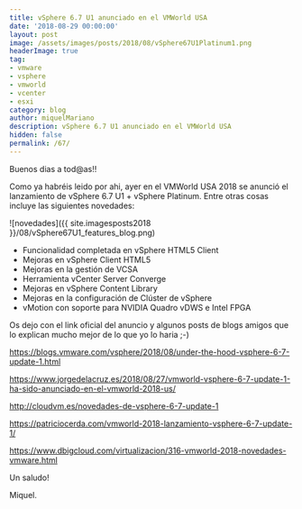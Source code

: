 ```yaml
---
title: vSphere 6.7 U1 anunciado en el VMWorld USA
date: '2018-08-29 00:00:00'
layout: post
image: /assets/images/posts/2018/08/vSphere67U1Platinum1.png
headerImage: true
tag:
- vmware
- vsphere
- vmworld
- vcenter
- esxi
category: blog
author: miquelMariano
description: vSphere 6.7 U1 anunciado en el VMWorld USA
hidden: false
permalink: /67/
---
```


Buenos dias a tod@as!!

Como ya habréis leido por ahi, ayer en el VMWorld USA 2018 se anunció el lanzamiento de vSphere 6.7 U1 + vSphere Platinum. Entre otras cosas incluye las siguientes novedades:

![novedades]({{ site.imagesposts2018 }}/08/vSphere67U1_features_blog.png)

* Funcionalidad completada en vSphere HTML5 Client
* Mejoras en vSphere Client HTML5
* Mejoras en la gestión de VCSA
* Herramienta vCenter Server Converge
* Mejoras en vSphere Content Library
* Mejoras en la configuración de Clúster de vSphere
* vMotion con soporte para NVIDIA Quadro vDWS e Intel FPGA

Os dejo con el link oficial del anuncio y algunos posts de blogs amigos que lo explican mucho mejor de lo que yo lo haria ;-)

https://blogs.vmware.com/vsphere/2018/08/under-the-hood-vsphere-6-7-update-1.html

https://www.jorgedelacruz.es/2018/08/27/vmworld-vsphere-6-7-update-1-ha-sido-anunciado-en-el-vmworld-2018-us/

http://cloudvm.es/novedades-de-vsphere-6-7-update-1

https://patriciocerda.com/vmworld-2018-lanzamiento-vsphere-6-7-update-1/

https://www.dbigcloud.com/virtualizacion/316-vmworld-2018-novedades-vmware.html


Un saludo!

Miquel.


